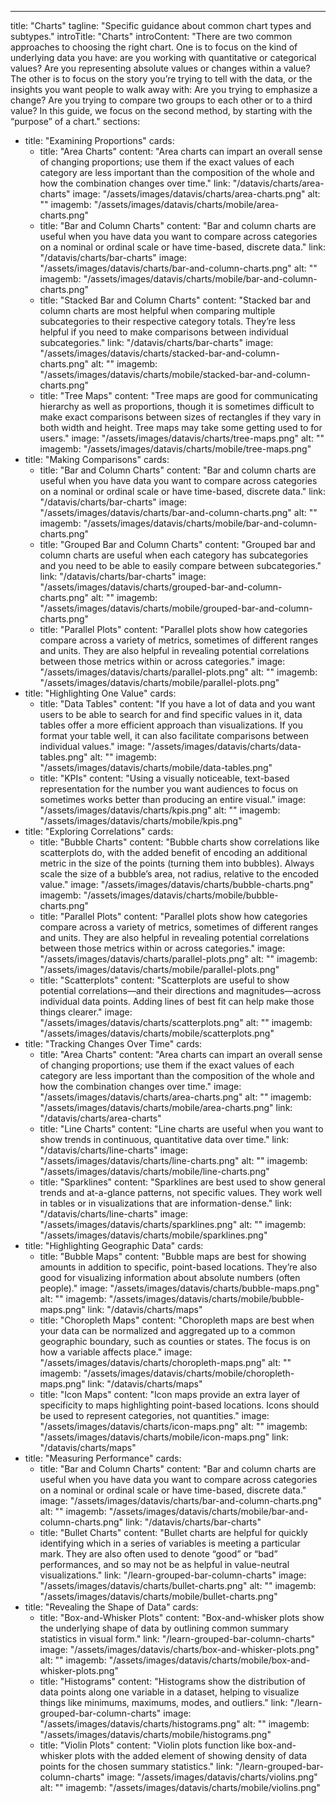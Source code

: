 ---
title: "Charts"
tagline: "Specific guidance about common chart types and subtypes."
introTitle: "Charts"
introContent: "There are two common approaches to choosing the right chart. One is to focus on the kind of underlying data you have: are you working with quantitative or categorical values? Are you representing absolute values or changes within a value? The other is to focus on the story you’re trying to tell with the data, or the insights you want people to walk away with: Are you trying to emphasize a change? Are you trying to compare two groups to each other or to a third value? In this guide, we focus on the second method, by starting with the “purpose” of a chart."
sections:
  - title: "Examining Proportions"
    cards:
      - title: "Area Charts"
        content: "Area charts can impart an overall sense of changing proportions; use them if the exact values of each category are less important than the composition of the whole and how the combination changes over time."
        link: "/datavis/charts/area-charts"
        image: "/assets/images/datavis/charts/area-charts.png"
        alt: ""
        imagemb: "/assets/images/datavis/charts/mobile/area-charts.png"
      - title: "Bar and Column Charts"
        content: "Bar and column charts are useful when you have data you want to compare across categories on a nominal or ordinal scale or have time-based, discrete data."
        link: "/datavis/charts/bar-charts"
        image: "/assets/images/datavis/charts/bar-and-column-charts.png"
        alt: ""
        imagemb: "/assets/images/datavis/charts/mobile/bar-and-column-charts.png"
      - title: "Stacked Bar and Column Charts"
        content: "Stacked bar and column charts are most helpful when comparing multiple subcategories to their respective category totals. They’re less helpful if you need to make comparisons between individual subcategories."
        link: "/datavis/charts/bar-charts"
        image: "/assets/images/datavis/charts/stacked-bar-and-column-charts.png"
        alt: ""
        imagemb: "/assets/images/datavis/charts/mobile/stacked-bar-and-column-charts.png"
      - title: "Tree Maps"
        content: "Tree maps are good for communicating hierarchy as well as proportions, though it is sometimes difficult to make exact comparisons between sizes of rectangles if they vary in both width and height. Tree maps may take some getting used to for users."
        image: "/assets/images/datavis/charts/tree-maps.png"
        alt: ""
        imagemb: "/assets/images/datavis/charts/mobile/tree-maps.png"
  - title: "Making Comparisons"
    cards:
      - title: "Bar and Column Charts"
        content: "Bar and column charts are useful when you have data you want to compare across categories on a nominal or ordinal scale or have time-based, discrete data."
        link: "/datavis/charts/bar-charts"
        image: "/assets/images/datavis/charts/bar-and-column-charts.png"
        alt: ""
        imagemb: "/assets/images/datavis/charts/mobile/bar-and-column-charts.png"
      - title: "Grouped Bar and Column Charts"
        content: "Grouped bar and column charts are useful when each category has subcategories and you need to be able to easily compare between subcategories."
        link: "/datavis/charts/bar-charts"
        image: "/assets/images/datavis/charts/grouped-bar-and-column-charts.png"
        alt: ""
        imagemb: "/assets/images/datavis/charts/mobile/grouped-bar-and-column-charts.png"
      - title: "Parallel Plots"
        content: "Parallel plots show how categories compare across a variety of metrics, sometimes of different ranges and units. They are also helpful in revealing potential correlations between those metrics within or across categories."
        image: "/assets/images/datavis/charts/parallel-plots.png"
        alt: ""
        imagemb: "/assets/images/datavis/charts/mobile/parallel-plots.png"
  - title: "Highlighting One Value"
    cards:
      - title: "Data Tables"
        content: "If you have a lot of data and you want users to be able to search for and find specific values in it, data tables offer a more efficient approach than visualizations. If you format your table well, it can also facilitate comparisons between individual values."
        image: "/assets/images/datavis/charts/data-tables.png"
        alt: ""
        imagemb: "/assets/images/datavis/charts/mobile/data-tables.png"
      - title: "KPIs"
        content: "Using a visually noticeable, text-based representation for the number you want audiences to focus on sometimes works better than producing an entire visual."
        image: "/assets/images/datavis/charts/kpis.png"
        alt: ""
        imagemb: "/assets/images/datavis/charts/mobile/kpis.png"
  - title: "Exploring Correlations"
    cards:
      - title: "Bubble Charts"
        content: "Bubble charts show correlations like scatterplots do, with the added benefit of encoding an additional metric in the size of the points (turning them into bubbles). Always scale the size of a bubble’s area, not radius, relative to the encoded value."
        image: "/assets/images/datavis/charts/bubble-charts.png"
        imagemb: "/assets/images/datavis/charts/mobile/bubble-charts.png"
      - title: "Parallel Plots"
        content: "Parallel plots show how categories compare across a variety of metrics, sometimes of different ranges and units. They are also helpful in revealing potential correlations between those metrics within or across categories."
        image: "/assets/images/datavis/charts/parallel-plots.png"
        alt: ""
        imagemb: "/assets/images/datavis/charts/mobile/parallel-plots.png"
      - title: "Scatterplots"
        content: "Scatterplots are useful to show potential correlations—and their directions and magnitudes—across individual data points. Adding lines of best fit can help make those things clearer."
        image: "/assets/images/datavis/charts/scatterplots.png"
        alt: ""
        imagemb: "/assets/images/datavis/charts/mobile/scatterplots.png"
  - title: "Tracking Changes Over Time"
    cards:
      - title: "Area Charts"
        content: "Area charts can impart an overall sense of changing proportions; use them if the exact values of each category are less important than the composition of the whole and how the combination changes over time."
        image: "/assets/images/datavis/charts/area-charts.png"
        alt: ""
        imagemb:  "/assets/images/datavis/charts/mobile/area-charts.png"
        link: "/datavis/charts/area-charts"
      - title: "Line Charts"
        content: "Line charts are useful when you want to show trends in continuous, quantitative data over time."
        link: "/datavis/charts/line-charts"
        image: "/assets/images/datavis/charts/line-charts.png"
        alt: ""
        imagemb: "/assets/images/datavis/charts/mobile/line-charts.png"
      - title: "Sparklines"
        content: "Sparklines are best used to show general trends and at-a-glance patterns, not specific values. They work well in tables or in visualizations that are information-dense."
        link: "/datavis/charts/line-charts"
        image: "/assets/images/datavis/charts/sparklines.png"
        alt: ""
        imagemb: "/assets/images/datavis/charts/mobile/sparklines.png"
  - title: "Highlighting Geographic Data"
    cards:
      - title: "Bubble Maps"
        content: "Bubble maps are best for showing amounts in addition to specific, point-based locations. They’re also good for visualizing information about absolute numbers (often people)."
        image: "/assets/images/datavis/charts/bubble-maps.png"
        alt: ""
        imagemb: "/assets/images/datavis/charts/mobile/bubble-maps.png"
        link: "/datavis/charts/maps"
      - title: "Choropleth Maps"
        content: "Choropleth maps are best when your data can be normalized and aggregated up to a common geographic boundary, such as counties or states. The focus is on how a variable affects place."
        image: "/assets/images/datavis/charts/choropleth-maps.png"
        alt: ""
        imagemb: "/assets/images/datavis/charts/mobile/choropleth-maps.png"
        link: "/datavis/charts/maps"
      - title: "Icon Maps"
        content: "Icon maps provide an extra layer of specificity to maps highlighting point-based locations. Icons should be used to represent categories, not quantities."
        image: "/assets/images/datavis/charts/icon-maps.png"
        alt: ""
        imagemb: "/assets/images/datavis/charts/mobile/icon-maps.png"
        link: "/datavis/charts/maps"
  - title: "Measuring Performance"
    cards:
      - title: "Bar and Column Charts"
        content: "Bar and column charts are useful when you have data you want to compare across categories on a nominal or ordinal scale or have time-based, discrete data."
        image: "/assets/images/datavis/charts/bar-and-column-charts.png"
        alt: ""
        imagemb: "/assets/images/datavis/charts/mobile/bar-and-column-charts.png"
        link: "/datavis/charts/bar-charts"
      - title: "Bullet Charts"
        content: "Bullet charts are helpful for quickly identifying which in a series of variables is meeting a particular mark. They are also often used to denote “good” or “bad” performances, and so may not be as helpful in value-neutral visualizations."
        link: "/learn-grouped-bar-column-charts"
        image: "/assets/images/datavis/charts/bullet-charts.png"
        alt: ""
        imagemb: "/assets/images/datavis/charts/mobile/bullet-charts.png"
  - title: "Revealing the Shape of Data"
    cards:
      - title: "Box-and-Whisker Plots"
        content: "Box-and-whisker plots show the underlying shape of data by outlining common summary statistics in visual form."
        link: "/learn-grouped-bar-column-charts"
        image: "/assets/images/datavis/charts/box-and-whisker-plots.png"
        alt: ""
        imagemb: "/assets/images/datavis/charts/mobile/box-and-whisker-plots.png"
      - title: "Histograms"
        content: "Histograms show the distribution of data points along one variable in a dataset, helping to visualize things like minimums, maximums, modes, and outliers."
        link: "/learn-grouped-bar-column-charts"
        image: "/assets/images/datavis/charts/histograms.png"
        alt: ""
        imagemb: "/assets/images/datavis/charts/mobile/histograms.png"
      - title: "Violin Plots"
        content: "Violin plots function like box-and-whisker plots with the added element of showing density of data points for the chosen summary statistics."
        link: "/learn-grouped-bar-column-charts"
        image: "/assets/images/datavis/charts/violins.png"
        alt: ""
        imagemb: "/assets/images/datavis/charts/mobile/violins.png"
        

